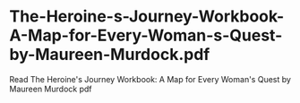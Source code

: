 # The-Heroine-s-Journey-Workbook-A-Map-for-Every-Woman-s-Quest-by-Maureen-Murdock.pdf
Read The Heroine's Journey Workbook: A Map for Every Woman's Quest by Maureen Murdock pdf
